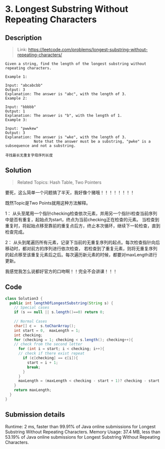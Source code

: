 # 3. Longest Substring Without Repeating Characters

## Description
> Link: https://leetcode.com/problems/longest-substring-without-repeating-characters/

```
Given a string, find the length of the longest substring without repeating characters.

Example 1:

Input: "abcabcbb"
Output: 3 
Explanation: The answer is "abc", with the length of 3. 
Example 2:

Input: "bbbbb"
Output: 1
Explanation: The answer is "b", with the length of 1.
Example 3:

Input: "pwwkew"
Output: 3
Explanation: The answer is "wke", with the length of 3. 
             Note that the answer must be a substring, "pwke" is a subsequence and not a substring.

寻找最长无重复字母序列长度

```


## Solution

> Related Topics: Hash Table, Two Pointers

要死，这么简单一个问题搞了半天，我好像个猪哦！！！！！！！！<br>

既然Topic是Two Points就用这种方法解释。<br>

1：
从头至尾用一个指针checking检查依次元素，并用另一个指针i检查当前序列中是否有重复，起始点为start，终点为当前checking正在检查的元素。
当检查到重复时，将起始点移至靠前的重复点后方，终止本次循环，继续下一轮检查，直到检查完成。

2：
从头到尾遍历所有元素，记录下当前的无重复序列的起点。每次检查指针向后移动时，都对前方的序列进行依次检查，
若检查到了重复元素，则将无重复序列的起点移至该重复元素后之后。每次遍历新元素的时候，都要对maxLength进行更新。

我感觉我怎么说都好官方的口吻啊！！完全不会讲课！！！

## Code

```java
class Solution3 {
  public int lengthOfLongestSubstring(String s) {
    // Special cases
    if (s == null || s.length()==0) return 0;
    
    // Normal Cases
    char[] c =  s.toCharArray();
    int start = 0,  maxLength = 1;
    int checking;
    for (checking = 1; checking < s.length(); checking++){
    // check from the second letter
      for (int i = start; i < checking; i++){
      // check if there exist repeat
        if (c[checking] == c[i]){
          start = i + 1;
          break;
        }
      }
      maxLength = (maxLength < checking - start + 1)? checking - start + 1: maxLength;
    }
    return maxLength;
  }
}
```

## Submission details
Runtime: 2 ms, faster than 99.91% of Java online submissions for Longest Substring Without Repeating Characters.
Memory Usage: 37.4 MB, less than 53.19% of Java online submissions for Longest Substring Without Repeating Characters.

